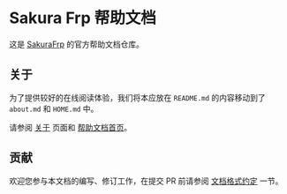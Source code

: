 # Sakura Frp 帮助文档

这是 [SakuraFrp](https://www.natfrp.com/) 的官方帮助文档仓库。

## 关于

为了提供较好的在线阅读体验，我们将本应放在 `README.md` 的内容移动到了 `about.md` 和 `HOME.md` 中。

请参阅 [关于](https://doc.natfrp.com/#/about) 页面和 [帮助文档首页](https://doc.natfrp.com/#/)。

## 贡献

欢迎您参与本文档的编写、修订工作，在提交 PR 前请参阅 [文档格式约定](https://doc.natfrp.com/#/style) 一节。
